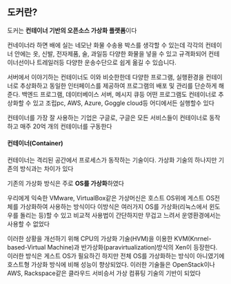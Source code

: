 ## 도커란?

도커는 **컨테이너 기반의 오픈소스 가상화 플랫폼**이다

컨네이너라 하면 배에 실는 네모난 화물 수송용 박스를 생각할 수 있는데 각각의 컨테이너 안에는 옷, 신발, 전자제품, 술, 과일등 다양한 화물을 넣을 수 있고 규격화되어 컨테이너선이나 트레일러등 다양한 운송수단으로 쉽게 옮길 수 있습니다.

서버에서 이야기하는 컨테이너도 이와 비슷한한데 다양한 프로그램, 실행환경을 컨테이너로 추상화하고 동일한 인터페이스를 제공하여 프로그램의 배포 및 관리를 단순하게 해준다. 백엔드 프로그램, 데이터베이스 서버, 메시지 큐등 어떤 프로그램도 컨테이너로 추상화할 수 있고 조립pc, AWS, Azure, Goggle cloud등 어디에서든 실행할수 있다

컨테이너를 가장 잘 사용하는 기업은 구글로, 구글은 모든 서비스들이 컨테이너로 동작하고 매주 20억 개의 컨테이너를 구동한다

#### 컨테이너(Container)

컨테이너는 격리된 공간에서 프로세스가 동작하는 기술이다. 가상화 기술의 하나지만 기존의 방식과는 차이가 있다

기존의 가상화 방식은 주로 **OS를 가상화**하였다

우리에게 익숙한 VMware, VirtualBox같은 가상머신은 호스트 OS위에 게스트 OS전체를 가상화하여 사용하는 방식이다 이방식은 여러가지 OS를 가상화(리눅스에서 윈도우를 돌리는 등)할 수 있고 비교적 사용법이 간단하지만 무겁고 느려서 운영환경에서는 사용할 수 없었다

이러한 상황을 개선하기 위해 CPU의 가상화 기술(HVM)을 이용한 KVM(Knrnel-based-Virtual Machine)과 반가상화(paravirtualization)방식의 Xen이 등장한다. 이러한 방식은 게스트 OS가 필요하긴 하지만 전체 OS를 가상화하는 방식이 아니였기에 호스트형 가상화 방식에 비해 성능이 향상되었다. 이러한 기술들은 OpenStack이나 AWS, Rackspace같은 클라우드 서비승서 가상 컴퓨팅 기술의 기반이 되었다